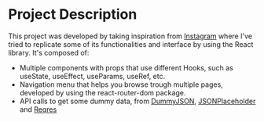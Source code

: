 # Project Description

This project was developed by taking inspiration from [Instagram](https://www.instagram.com/) where I've tried to replicate some of its functionalities and interface by using the React library. It's composed of:
- Multiple components with props that use different Hooks, such as useState, useEffect, useParams, useRef, etc. 
- Navigation menu that helps you browse trough multiple pages, developed by using the react-router-dom package.
- API calls to get some dummy data, from [DummyJSON](https://dummyjson.com/), [JSONPlaceholder](https://jsonplaceholder.typicode.com/) and [Reqres](https://reqres.in/)
